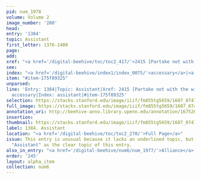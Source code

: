 ```yaml
---
pid: num_1978
volume: Volume 2
image_number: '280'
head:
entry: '1384'
topic: Assistant
first_letter: 1376-1400
page:
add:
xref: "<a href='/digital-beehive/toc/toc2_417/'>2415 [Partake not with the wicked]</a>"
see:
index: "<a href='/digital-beehive/index1/index_0075/'>accessary</a>|<a href='/digital-beehive/index1/index_0213/'>assistant</a>"
item: "#item-175f89325"
unparsed:
line: 'Entry: 1384|Topic: Assistant|Xref: 2415 [Partake not with the wicked]|Index:
  accessary|Index: assistant|#item-175f89325'
selection: https://stacks.stanford.edu/image/iiif/fm855tg5659/1607_0747/881,3382,2791,402/full/0/default.jpg
full_image: https://stacks.stanford.edu/image/iiif/fm855tg5659/1607_0747/full/full/0/default.jpg
annotation_uri: http://beehive-anno.library.upenn.edu/annotation/1675264860117
insertion:
thumbnail: https://stacks.stanford.edu/image/iiif/fm855tg5659/1607_0747/881,3382,600,180/250,/0/default.jpg
label: 1384. Assistant
location: "<a href='/digital-beehive/toc/toc2_270/'>Full Page</a>"
issue: This entry is unusual because it lacks an underlined topic, but we have listed
  "Assistant" as the clear topic of this entry.
also_in_entry: "<a href='/digital-beehive/num6/num_1977/'>Alliance</a>|<a href='/digital-beehive/num6/num_1979/'>Satyr</a>"
order: '245'
layout: alpha_item
collection: num6
---
```

